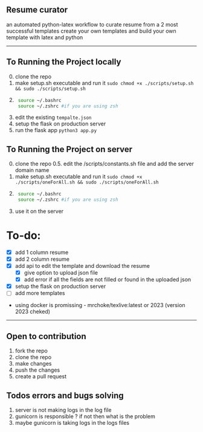 ## Resume curator
an automated python-latex workflow to curate resume from a 2 most successful templates
create your own templates and build your own template with latex and python

---
## To Running the Project locally
0. clone the repo
1. make setup.sh executable and run it ```sudo chmod +x ./scripts/setup.sh && sudo ./scripts/setup.sh```
2. ```bash
    source ~/.bashrc
    source ~/.zshrc #if you are using zsh
    ```
2. edit the existing `tempalte.json`
3. setup the flask on production server 
4. run the flask app ```python3 app.py```

## To Running the Project on server
0. clone the repo
0.5. edit the /scripts/constants.sh file and add the server domain name 
1. make setup.sh executable and run it ```sudo chmod +x ./scripts/oneForAll.sh && sudo ./scripts/oneForAll.sh```
2. ```bash
    source ~/.bashrc
    source ~/.zshrc #if you are using zsh
    ```
3. use it on the server


# To-do:
- [x] add 1 column resume
- [x] add 2 column resume
- [x] add api to edit the template and download the resume
    - [x] give option to upload json file
    - [x] add error if all the fields are not filled or found in the uploaded json
- [x] setup the flask on production server
- [ ] add more templates
- using docker is promissing - mrchoke/texlive:latest or 2023 (version 2023 cheked)


<!-- open to contribution section -->
---
## Open to contribution 
1. fork the repo
2. clone the repo
3. make changes
4. push the changes
5. create a pull request


<!-- todos -->

## Todos errors and bugs solving
1. server is not making logs in the log file
2. gunicorn is responsible ? if not then what is the problem
3. maybe gunicorn is taking logs in the logs files 